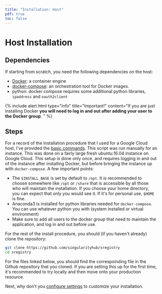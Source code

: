 ```yaml
---
title: "Installation: Host"
pdf: true
toc: false
---
```


# Host Installation

## Dependencies

If starting from scratch, you need the following dependencies on the host:

 - [Docker](https://docs.docker.com/install/): a container engine
 - [docker-compose](https://docs.docker.com/compose/install/): an orchestration tool for Docker images.
 - python: docker compose requires some additional python libraries, `ipaddress` and `oauth2client`

{% include alert.html type="info" title="Important!" content="If you are just installing Docker <strong>you will need to log in and out after adding your user to the Docker group</strong>. " %}

## Steps

For a record of the installation procedure that I used for a Google Cloud host, I've provided the [basic commands](https://github.com/singularityhub/sregistry/blob/master/scripts/prepare_instance.sh). This script was run manually for an instance. This was done on a fairly large fresh ubuntu:16.04 instance on Google Cloud. This setup is done only once, and requires logging in and out of the instance after installing Docker, but before bringing the instance up with `docker-compose`. A few important points:

- The `$INSTALL_BASE` is set by default to `/opt`. It is recommended to choose somewhere like `/opt` or `/share` that is accessible by all those who will maintain the installation. If you choose your home directory, you can expect that only you would see it. If it's for personal use, `$HOME` is fine.
- Anaconda3 is installed for python libraries needed for `docker-compose`. You can use whatever python you with (system installed or virtual environment)
- Make sure to add all users to the docker group that need to maintain the application, and log in and out before use.

For the rest of the install procedure, you should (if you haven't already) clone the repository:

```bash
git clone https://github.com/singularityhub/sregistry
cd sregistry
```

For the files linked below, you should find the correspoinding file in the Github repository that you cloned. If you are setting this up for the first time, it's recommended to try locally and then move onto your production resource.

Next, why don't you [configure settings](settings) to customize your installation.
